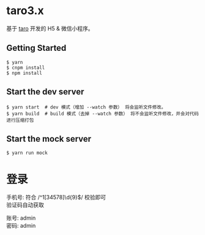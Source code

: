 # taro3.x

基于 [taro](https://taro-ui.jd.com/) 开发的 H5 & 微信小程序。

## Getting Started

```shell
$ yarn
$ cnpm install
$ npm install
```

## Start the dev server

```shell
$ yarn start  # dev 模式（增加 --watch 参数） 将会监听文件修改。
$ yarn build  # build 模式（去掉 --watch 参数） 将不会监听文件修改，并会对代码进行压缩打包
```      
## Start the mock server

```shell
$ yarn run mock
```   

# 登录

手机号: 符合 /^1[34578]\d{9}$/ 校验即可   
验证码自动获取

账号: admin   
密码: admin
